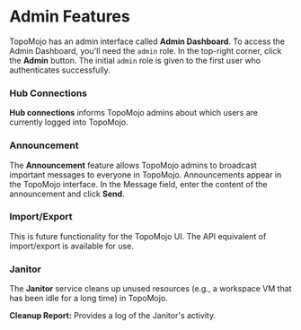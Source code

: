 # Admin Features

TopoMojo has an admin interface called **Admin Dashboard**. To access the Admin Dashboard, you'll need the `admin` role. In the top-right corner, click the **Admin** button. The initial `admin` role is given to the first user who authenticates successfully.

### Hub Connections

**Hub connections** informs TopoMojo admins about which users are currently logged into TopoMojo.

### Announcement

The **Announcement** feature allows TopoMojo admins to broadcast important messages to everyone in TopoMojo. Announcements appear in the TopoMojo interface. In the Message field, enter the content of the announcement and click **Send**.

### Import/Export

This is future functionality for the TopoMojo UI. The API equivalent of import/export is available for use.

### Janitor

The **Janitor** service cleans up unused resources (e.g., a workspace VM that has been idle for a long time) in TopoMojo.

**Cleanup Report:** Provides a log of the Janitor's activity.
